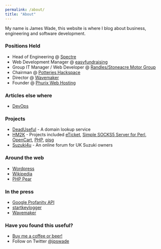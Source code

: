 ```yaml
---
permalink: /about/
title: "About"
---
```

My name is James Wade, this website is where I blog about business, engineering and software development.

### Positions Held
- Head of Engineering @ [Spectre](https://spectre.uk.com/)
- Web Development Manager @ [easyfundraising](https://www.easyfundraising.org.uk/)
- Group IT Manager / Web Developer @ [Randles/Stoneacre Motor Group](https://en.wikipedia.org/wiki/Stoneacre_Motor_Group)
- Chairman @ [Potteries Hackspace](http://potterieshackspace.org/)
- Director @ [Wavemaker](https://www.wavemaker.org.uk/)
- Founder @ [Phurix Web Hosting](https://phurix.co.uk/) 

### Articles else where
- [DevOps](https://gist.github.com/jpswade/4135841363e72ece8086146bd7bb5d91)

### Projects

- [DeadUseful](https://deaduseful.com/) - A domain lookup service
- [HM2K](https://hm2k.org/) - Projects included [eTicket](https://sourceforge.net/p/eticket/wiki/Home/), [Simple SOCKS5 Server for Perl](http://ssspl.sourceforge.net/), [OpenCart](https://sourceforge.net/projects/php-opencart/), [PHP](https://people.php.net/hm2k), [pisg](https://en.wikipedia.org/wiki/Pisg_(software))
- [Suzuki4u](https://suzuki4u.co.uk/) - An online forum for UK Suzuki owners

### Around the web
- [Wordpress](https://wordpress.org/support/profile/hm2k)
- [Wikipedia](https://en.wikipedia.org/wiki/User:Jpswade)
- [PHP Pear](https://pear.php.net/user/jpswade)

### In the press
- [Google Profanity API](https://thenextweb.com/google/2011/08/17/google-inadvertently-creates-a-profanity-api/)
- [startkeylogger](https://www.theregister.co.uk/2006/03/03/symantec_security_glitch/)
- [Wavemaker](https://staffslive.co.uk/2015/02/wavemaker-project-boost-stoke-trent-digital-skills/)

### Have you found this useful?

* <a href="https://www.paypal.com/cgi-bin/webscr?cmd=_donations&business=james@wade.be&item_name=Buy%20me%20a%20beer!&item_number=beer001&amount=5%2e00&currency_code=GBP">Buy me a coffee or beer!</a>
* Follow on Twitter [@jpswade](http://twitter.com/jpswade)
